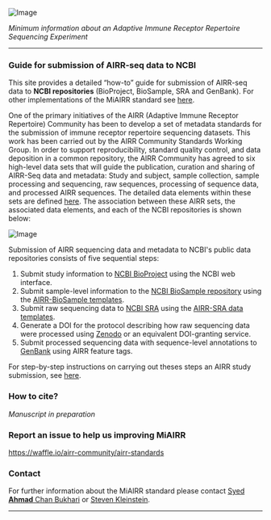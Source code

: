 ![Image](https://github.com/airr-community/airr-standards/raw/master/Images/miairr_logo.png)

_Minimum information about an Adaptive Immune Receptor Repertoire Sequencing Experiment_

***

### Guide for submission of AIRR-seq data to NCBI

This site provides a detailed “how-to” guide for submission of AIRR-seq data to **NCBI repositories** (BioProject,
BioSample, SRA and GenBank). For other implementations of the MiAIRR standard see
[here](https://github.com/airr-community/airr-standards).

One of the primary initiatives of the AIRR (Adaptive Immune Receptor Repertoire) Community has been to develop a set of
metadata standards for the submission of immune receptor repertoire sequencing datasets. This work has been carried out
by the AIRR Community Standards Working Group. In order to support reproducibility, standard quality control, and data
deposition in a common repository, the AIRR Community has agreed to six high-level data sets that will guide the
publication, curation and sharing of AIRR-Seq data and metadata: Study and subject, sample collection, sample
processing and sequencing, raw sequences, processing of sequence data, and processed AIRR sequences. The detailed data
elements within these sets are defined
[here](https://github.com/airr-community/airr-standards/blob/master/AIRR_Minimal_Standard_Data_Elements.tsv). The
association between these AIRR sets, the associated data elements, and each of the NCBI repositories is shown below:

![Image](https://github.com/airr-community/airr-standards/raw/master/Images/MiAIRR_data_elements_NCBI_targets.png)

Submission of AIRR sequencing data and metadata to NCBI's public data repositories consists of five sequential steps:

1. Submit study information to [NCBI BioProject](https://submit.ncbi.nlm.nih.gov/subs/bioproject/) using the NCBI web interface.
2. Submit sample-level information to the [NCBI BioSample repository](https://submit.ncbi.nlm.nih.gov/subs/biosample/) using the [AIRR-BioSample templates](https://github.com/airr-community/airr-standards/raw/master/NCBI_implementation/NCBI%20Templates/AIRR_BioSample_v1.0.xls).
3. Submit raw sequencing data to [NCBI SRA](https://submit.ncbi.nlm.nih.gov/subs/sra/) using the [AIRR-SRA data templates](https://github.com/airr-community/airr-standards/raw/master/NCBI_implementation/NCBI%20Templates/AIRR_SRA_v1.0.xls).
4. Generate a DOI for the protocol describing how raw sequencing data were processed using [Zenodo](https://zenodo.org) or an equivalent DOI-granting service.
5. Submit processed sequencing data with sequence-level annotations to [GenBank](https://www.ncbi.nlm.nih.gov/genbank/tbl2asn2/) using AIRR feature tags.

For step-by-step instructions on carrying out theses steps an AIRR study submission, see [here](https://www.overleaf.com/read/tytddwptgkhb).


### How to cite?

_Manuscript in preparation_
<!---
The following link could give a false impression on contribution to the MiAIRR standard, therefore please keep it
commented out until the actual MiAIRR publication it out and can be referenced too.
[![DOI](https://zenodo.org/badge/104967269.svg)](https://zenodo.org/badge/latestdoi/104967269)
-->


### Report an issue to help us improving MiAIRR

https://waffle.io/airr-community/airr-standards


### Contact

For further information about the MiAIRR standard please contact
[Syed **Ahmad** Chan Bukhari](mailto:ahmad.chan@yale.edu?subject=MiAIRR%20Standard) or
[Steven Kleinstein](mailto:steven.kleinstein@yale.edu?subject=MiAIRR%20Standard).

***
